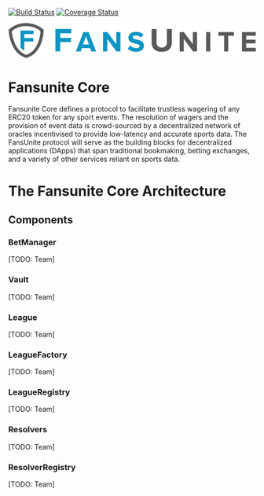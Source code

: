 [![Build Status](https://travis-ci.com/fansunite/fansunite-core.svg?token=krNWH89TcqzcfjSS8hte&branch=master)](https://travis-ci.com/fansunite/fansunite-core)
[![Coverage Status](https://coveralls.io/repos/github/fansunite/fansunite-core/badge.svg?branch=master&t=0W8hcB)](https://coveralls.io/github/fansunite/fansunite-core?branch=master)

![Fansunite logo](fansunite.png)

# Fansunite Core

Fansunite Core defines a protocol to facilitate trustless wagering of any ERC20 token for any sport events. The resolution of wagers and the provision of event data is crowd-sourced by a decentralized network of oracles incentivised to provide low-latency and accurate sports data. The FansUnite protocol will serve as the building blocks for decentralized applications (DApps) that span traditional bookmaking, betting exchanges, and a variety of other services reliant on sports data.

# The Fansunite Core Architecture

## Components

### BetManager
[TODO: Team]

### Vault
[TODO: Team]

### League
[TODO: Team]

### LeagueFactory
[TODO: Team]

### LeagueRegistry
[TODO: Team]

### Resolvers
[TODO: Team]

### ResolverRegistry
[TODO: Team]

